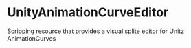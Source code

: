 # UnityAnimationCurveEditor
Scripping resource that provides a visual splite editor for Unitz AnimationCurves
